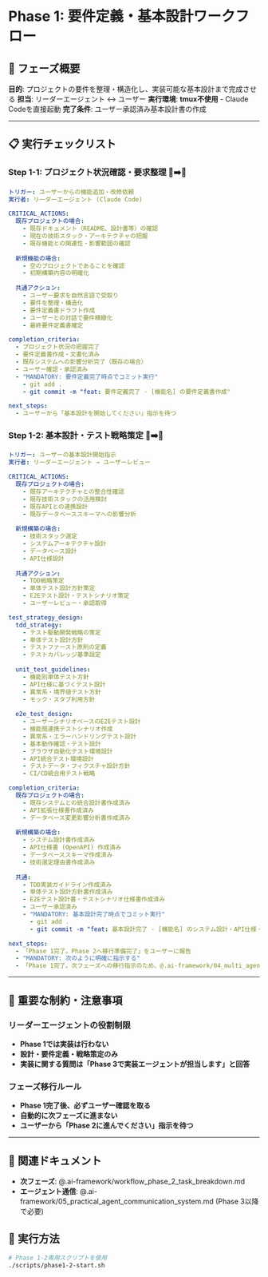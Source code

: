 # Phase 1: 要件定義・基本設計ワークフロー

## 🎯 フェーズ概要
**目的**: プロジェクトの要件を整理・構造化し、実装可能な基本設計まで完成させる
**担当**: リーダーエージェント ↔ ユーザー
**実行環境**: **tmux不使用** - Claude Codeを直接起動
**完了条件**: ユーザー承認済み基本設計書の作成

---

## 📋 実行チェックリスト

### **Step 1-1: プロジェクト状況確認・要求整理** 👤➡️🤖
```yaml
トリガー: ユーザーからの機能追加・改修依頼
実行者: リーダーエージェント (Claude Code)

CRITICAL_ACTIONS:
  既存プロジェクトの場合:
    - 既存ドキュメント（README、設計書等）の確認
    - 現在の技術スタック・アーキテクチャの把握
    - 既存機能との関連性・影響範囲の確認
  
  新規機能の場合:
    - 空のプロジェクトであることを確認
    - 初期構築内容の明確化
  
  共通アクション:
    - ユーザー要求を自然言語で受取り
    - 要件を整理・構造化
    - 要件定義書ドラフト作成
    - ユーザーとの対話で要件精緻化
    - 最終要件定義書確定

completion_criteria:
  - プロジェクト状況の把握完了
  - 要件定義書作成・文書化済み
  - 既存システムへの影響分析完了（既存の場合）
  - ユーザー確認・承認済み
  - "MANDATORY: 要件定義完了時点でコミット実行"
    - git add .
    - git commit -m "feat: 要件定義完了 - [機能名] の要件定義書作成"

next_steps:
  - ユーザーから「基本設計を開始してください」指示を待つ
```

### **Step 1-2: 基本設計・テスト戦略策定** 🤖➡️👤
```yaml
トリガー: ユーザーの基本設計開始指示
実行者: リーダーエージェント → ユーザーレビュー

CRITICAL_ACTIONS:
  既存プロジェクトの場合:
    - 既存アーキテクチャとの整合性確認
    - 既存技術スタックの活用検討
    - 既存APIとの連携設計
    - 既存データベーススキーマへの影響分析
  
  新規構築の場合:
    - 技術スタック選定
    - システムアーキテクチャ設計
    - データベース設計
    - API仕様設計
  
  共通アクション:
    - TDD戦略策定
    - 単体テスト設計方針策定
    - E2Eテスト設計・テストシナリオ策定
    - ユーザーレビュー・承認取得

test_strategy_design:
  tdd_strategy:
    - テスト駆動開発戦略の策定
    - 単体テスト設計方針
    - テストファースト原則の定義
    - テストカバレッジ基準設定
  
  unit_test_guidelines:
    - 機能別単体テスト方針
    - API仕様に基づくテスト設計
    - 異常系・境界値テスト方針
    - モック・スタブ利用方針
  
  e2e_test_design:
    - ユーザーシナリオベースのE2Eテスト設計
    - 機能間連携テストシナリオ作成
    - 異常系・エラーハンドリングテスト設計
    - 基本動作確認・テスト設計
    - ブラウザ自動化テスト環境設計
    - API統合テスト環境設計
    - テストデータ・フィクスチャ設計方針
    - CI/CD統合用テスト戦略

completion_criteria:
  既存プロジェクトの場合:
    - 既存システムとの統合設計書作成済み
    - API拡張仕様書作成済み
    - データベース変更影響分析書作成済み
  
  新規構築の場合:
    - システム設計書作成済み
    - API仕様書 (OpenAPI) 作成済み
    - データベーススキーマ作成済み
    - 技術選定理由書作成済み
  
  共通:
    - TDD実装ガイドライン作成済み
    - 単体テスト設計方針書作成済み
    - E2Eテスト設計書・テストシナリオ仕様書作成済み
    - ユーザー承認済み
    - "MANDATORY: 基本設計完了時点でコミット実行"
      - git add .
      - git commit -m "feat: 基本設計完了 - [機能名] のシステム設計・API仕様・テスト戦略策定完了"

next_steps:
  - 「Phase 1完了。Phase 2へ移行準備完了」をユーザーに報告
  - "MANDATORY: 次のように明確に指示する"
  - 「Phase 1完了。次フェーズへの移行指示のため、@.ai-framework/04_multi_agent_operational_workflow.md をリーダーエージェントに読み込ませてください。」
```

---

## 🎯 重要な制約・注意事項

### **リーダーエージェントの役割制限**
- **Phase 1では実装は行わない**
- **設計・要件定義・戦略策定のみ**
- **実装に関する質問は「Phase 3で実装エージェントが担当します」と回答**

### **フェーズ移行ルール**
- **Phase 1完了後、必ずユーザー確認を取る**
- **自動的に次フェーズに進まない**
- **ユーザーから「Phase 2に進んでください」指示を待つ**

---

## 🔗 関連ドキュメント
- **次フェーズ**: @.ai-framework/workflow_phase_2_task_breakdown.md
- **エージェント通信**: @.ai-framework/05_practical_agent_communication_system.md (Phase 3以降で必要)

## 🚀 実行方法
```bash
# Phase 1-2専用スクリプトを使用
./scripts/phase1-2-start.sh
``` 